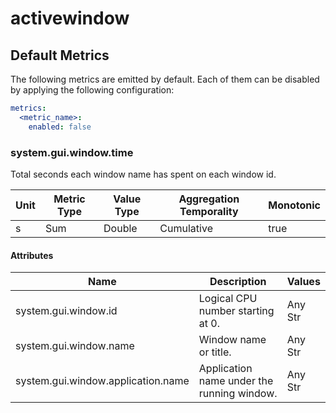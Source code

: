 [comment]: <> (Code generated by mdatagen. DO NOT EDIT.)

# activewindow

## Default Metrics

The following metrics are emitted by default. Each of them can be disabled by applying the following configuration:

```yaml
metrics:
  <metric_name>:
    enabled: false
```

### system.gui.window.time

Total seconds each window name has spent on each window id.

| Unit | Metric Type | Value Type | Aggregation Temporality | Monotonic |
| ---- | ----------- | ---------- | ----------------------- | --------- |
| s | Sum | Double | Cumulative | true |

#### Attributes

| Name | Description | Values |
| ---- | ----------- | ------ |
| system.gui.window.id | Logical CPU number starting at 0. | Any Str |
| system.gui.window.name | Window name or title. | Any Str |
| system.gui.window.application.name | Application name under the running window. | Any Str |

